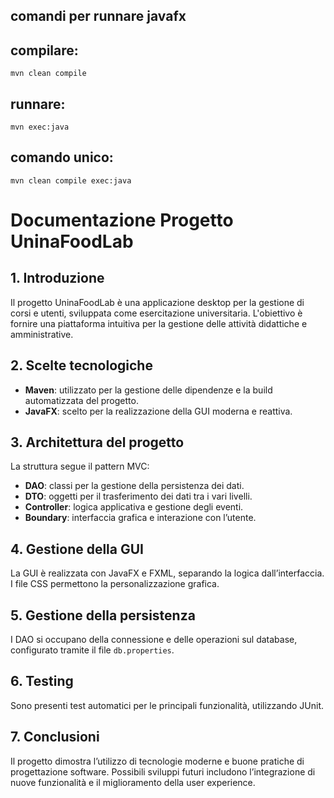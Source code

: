 ## comandi per runnare javafx

## compilare: 
    mvn clean compile

## runnare:
    mvn exec:java

## comando unico:
    mvn clean compile exec:java



# Documentazione Progetto UninaFoodLab

## 1. Introduzione
Il progetto UninaFoodLab è una applicazione desktop per la gestione di corsi e utenti, sviluppata come esercitazione universitaria. L'obiettivo è fornire una piattaforma intuitiva per la gestione delle attività didattiche e amministrative.

## 2. Scelte tecnologiche
- **Maven**: utilizzato per la gestione delle dipendenze e la build automatizzata del progetto.
- **JavaFX**: scelto per la realizzazione della GUI moderna e reattiva.

## 3. Architettura del progetto
La struttura segue il pattern MVC:
- **DAO**: classi per la gestione della persistenza dei dati.
- **DTO**: oggetti per il trasferimento dei dati tra i vari livelli.
- **Controller**: logica applicativa e gestione degli eventi.
- **Boundary**: interfaccia grafica e interazione con l’utente.

## 4. Gestione della GUI
La GUI è realizzata con JavaFX e FXML, separando la logica dall’interfaccia. I file CSS permettono la personalizzazione grafica.

## 5. Gestione della persistenza
I DAO si occupano della connessione e delle operazioni sul database, configurato tramite il file `db.properties`.

## 6. Testing
Sono presenti test automatici per le principali funzionalità, utilizzando JUnit.

## 7. Conclusioni
Il progetto dimostra l’utilizzo di tecnologie moderne e buone pratiche di progettazione software. Possibili sviluppi futuri includono l’integrazione di nuove funzionalità e il miglioramento della user experience.

